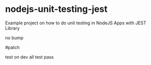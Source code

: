 # nodejs-unit-testing-jest
Example project on how to do unit testing in NodeJS Apps with JEST Library

no bump

#patch

test on dev
all test pass